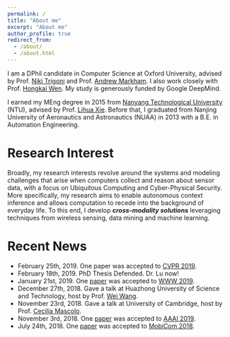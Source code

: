 ```yaml
---
permalink: /
title: "About me"
excerpt: "About me"
author_profile: true
redirect_from: 
  - /about/
  - /about.html
---
```


I am a DPhil candidate in Computer Science at Oxford University, advised by Prof. [Niki Trigoni](https://www.cs.ox.ac.uk/niki.trigoni/) and Prof. [Andrew Markham](https://www.cs.ox.ac.uk/people/andrew.markham/). I also work closely with Prof. [Hongkai Wen](https://warwick.ac.uk/fac/sci/dcs/people/hongkai_wen). My study is generously funded by Google DeepMind.

I earned my MEng degree in 2015 from [Nanyang Technological University](http://www.ntu.edu.sg/Pages/home.aspx) (NTU), advised by Prof. [Lihua Xie](https://scholar.google.com.sg/citations?user=Fmrv3J8AAAAJ&hl=en). Before that, I graduated from Nanjing University of Aeronautics and Astronautics (NUAA) in 2013 with a B.E. in Automation Engineering.


Research Interest
======

Broadly, my research interests revolve around the systems and modeling challenges that arise when computers collect and reason about sensor data, with a focus on Ubiquitous Computing and Cyber-Physical Security. More specifically, my research aims to enable autonomous context inference and allows computation to recede into the background of everyday life. To this end, I develop ***cross-modality solutions*** leveraging techniques from wireless sensing, data mining and machine learning.

Recent News
======
* February 25th, 2019. One paper was accepted to [CVPR 2019](http://cvpr2019.thecvf.com/).
* February 18th, 2019. PhD Thesis Defended. Dr. Lu now!
* January 21st, 2019. One [paper](https://christopherlu.github.io/publications/autotune) was accepted to [WWW 2019](https://www2019.thewebconf.org/).
* December 27th, 2018. Gave a talk at Huazhong University of Science and Technology, host by Prof. [Wei Wang](http://ei.hust.edu.cn/professor/wangwei/).
* November 23rd, 2018. Gave a talk at University of Cambridge, host by Prof. [Cecilia Mascolo](https://www.cl.cam.ac.uk/~cm542/).
* November 3rd, 2018. One [paper](https://christopherlu.github.io/publications/motiontransformer) was accepted to [AAAI 2019](https://aaai.org/Conferences/AAAI-19/).
* July 24th, 2018. One [paper](https://christopherlu.github.io/publications/emrslam) was accepted to [MobiCom 2018](https://sigmobile.org/mobicom/2018/).
